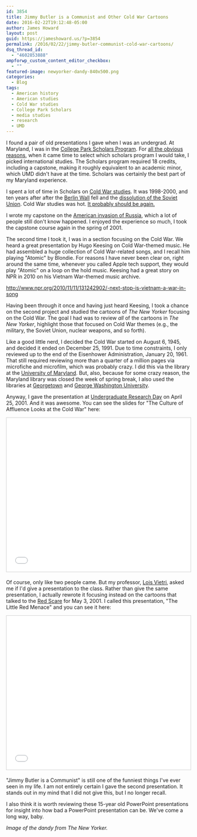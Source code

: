 ```yaml
---
id: 3854
title: Jimmy Butler is a Communist and Other Cold War Cartoons
date: 2016-02-22T19:12:48-05:00
author: James Howard
layout: post
guid: https://jameshoward.us/?p=3854
permalink: /2016/02/22/jimmy-butler-communist-cold-war-cartoons/
dsq_thread_id:
  - "4602853888"
ampforwp_custom_content_editor_checkbox:
  - ""
featured-image: newyorker-dandy-840x500.png
categories:
  - Blog
tags:
  - American history
  - American studies
  - Cold War studies
  - College Park Scholars
  - media studies
  - research
  - UMD
---
```

I found a pair of old presentations I gave when I was an undergrad.  At Maryland, I was in the [College Park Scholars Program](https://www.scholars.umd.edu/).  For [all the obvious reasons](https://www.youtube.com/watch?v=AhcttcXcRYY), when it came time to select which scholars program I would take, I picked international studies.  The Scholars program required 18 credits, including a capstone, making it roughly equivalent to an academic minor, which UMD didn't have at the time.  Scholars was certainly the best part of my Maryland experience.  

I spent a lot of time in Scholars on [Cold War studies](http://www.coldwar.org).  It was 1998-2000, and ten years after after the [Berlin Wall](https://en.wikipedia.org/wiki/Berlin_Wall) fell and the [dissolution of the Soviet Union](https://en.wikipedia.org/wiki/Dissolution_of_the_Soviet_Union).  Cold War studies was hot.  [It probably should be again.](http://www.bbc.com/news/world-middle-east-26116868)

I wrote my capstone on the [American invasion of Russia](https://en.wikipedia.org/wiki/North_Russia_Intervention), which a lot of people still don't know happened.  I enjoyed the experience so much, I took the capstone course again in the spring of 2001.

The second time I took it, I was in a section focusing on the Cold War.  We heard a great presentation by Hugo Keesing on Cold War-themed music.  He had assembled a huge collection of Cold War-related songs, and I recall him playing "Atomic" by Blondie.  For reasons I have never been clear on, right around the same time, whenever you called Apple tech support, they would play "Atomic" on a loop on the hold music.  Keesing had a great story on NPR in 2010 on his Vietnam War-themed music archive.

  http://www.npr.org/2010/11/11/131242902/-next-stop-is-vietnam-a-war-in-song

Having been through it once and having just heard Keesing, I took a chance on the second project and studied the cartoons of _The New Yorker_ focusing on the Cold War.  The goal I had was to review _all_ of the cartoons in _The New Yorker_, highlight those that focused on Cold War themes (e.g., the military, the Soviet Union, nuclear weapons, and so forth).  

Like a good little nerd, I decided the Cold War started on August 6, 1945, and decided it ended on December 25, 1991.  Due to time constraints, I only reviewed up to the end of the Eisenhower Administration, January 20, 1961.  That still required reviewing more than a quarter of a million pages via microfiche and microfilm, which was probably crazy.  I did this via the library at the [University of Maryland](http://www.lib.umd.edu/).  But, also, because for some crazy reason, the Maryland library was closed the week of spring break, I also used the libraries at [Georgetown](http://www.library.georgetown.edu/) and [George Washington University](http://library.gwu.edu/).  

Anyway, I gave the presentation at [Undergraduate Research Day](http://www.ugresearch.umd.edu/ugresearchday.php) on April 25, 2001.  And it was awesome.  You can see the slides for "The Culture of Affluence Looks at the Cold War" here:

<center><iframe src="//www.slideshare.net/slideshow/embed_code/key/u1iPF6uMzkZ2L5" width="510" height="420" frameborder="0" marginwidth="0" marginheight="0" scrolling="no" style="border:1px solid #CCC; border-width:1px; margin-bottom:5px; max-width: 100%;" allowfullscreen> </iframe></center>

Of course, only like two people came.  But my professor, [Lois Vietri](https://www.linkedin.com/in/lois-vietri-b562106), asked me if I'd give a presentation to the class.  Rather than give the same presentation, I actually rewrote it focusing instead on the cartoons that talked to the [Red Scare](https://en.wikipedia.org/wiki/Red_Scare) for May 3, 2001.  I called this presentation, "The Little Red Menace" and you can see it here:

<center><iframe src="//www.slideshare.net/slideshow/embed_code/key/33UsY3AcIRf00h" width="510" height="420" frameborder="0" marginwidth="0" marginheight="0" scrolling="no" style="border:1px solid #CCC; border-width:1px; margin-bottom:5px; max-width: 100%;" allowfullscreen> </iframe></center>

"Jimmy Butler is a Communist" is still one of the funniest things I've ever seen in my life.  I am not entirely certain I gave the second presentation.  It stands out in my mind that I did not give this, but I no longer recall.

I also think it is worth reviewing these 15-year old PowerPoint presentations for insight into how bad a PowerPoint presentation can be.  We've come a long way, baby.

_Image of the dandy from The New Yorker._

